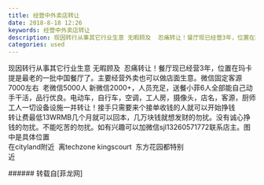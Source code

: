 ```yaml
---
title: 经营中外卖店转让
date: 2018-8-18 12:26
keywords: 经营中外卖店转让
description: 现因转行从事其它行业生意 无暇顾及  忍痛转让！餐厅现已经营3年，位置在玛卡提是最老的一批中国餐厅了。主要经营外卖也可以做店面生意。微信固定客源7000左右  老微信5000人 新微信2000+，人员充足，送餐小菲6人全部能自己动手干活，品行优良。电动车，自行车，空调，工人房，摄像头，店名，客源，厨师工人一切设备设施一并转让！接手只需要来个接单收钱的人就可以开始挣钱 转让费最低13WRMB几个月就可以回本，几万块钱就想发财的勿扰。没有诚心挣钱的勿扰。不能吃苦的勿扰。如有兴趣可以加微信sjl13260571772联系店主。图中是具体位置在cityland附近  离techzone kingscourt  东方花园都特别近
categories: used
---
```

<td class="t_f" id="postmessage_1656409">

现因转行从事其它行业生意 无暇顾及  忍痛转让！餐厅现已经营3年，位置在玛卡提是最老的一批中国餐厅了。主要经营外卖也可以做店面生意。微信固定客源7000左右  老微信5000人 新微信2000+，人员充足，送餐小菲6人全部能自己动手干活，品行优良。电动车，自行车，空调，工人房，摄像头，店名，客源，厨师工人一切设备设施一并转让！接手只需要来个接单收钱的人就可以开始挣钱<br/> 转让费最低13WRMB几个月就可以回本，几万块钱就想发财的勿扰。没有诚心挣钱的勿扰。不能吃苦的勿扰。如有兴趣可以加微信sjl13260571772联系店主。图中是具体位置<br/>
在cityland附近  离techzone kingscourt  东方花园都特别<br/>
<img alt="" border="0" class="zoom" data-cf-modified-da3e5291e41f4cb35ee20721-="" file="http://www.flw.ph/data/appbyme/upload/image/201808/18/p8TtnyYOhr8C.jpg" id="aimg_NkM4g" lazyloadthumb="1" onclick="" onmouseover="" src="http://www.flw.ph/data/appbyme/upload/image/201808/18/p8TtnyYOhr8C.jpg"/><br/>
近<br/>
</td>
###### 转载自[菲龙网]